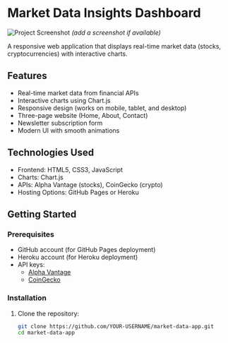 # Market Data Insights Dashboard

![Project Screenshot](./screenshot.png) *(add a screenshot if available)*

A responsive web application that displays real-time market data (stocks, cryptocurrencies) with interactive charts.

## Features

- Real-time market data from financial APIs
- Interactive charts using Chart.js
- Responsive design (works on mobile, tablet, and desktop)
- Three-page website (Home, About, Contact)
- Newsletter subscription form
- Modern UI with smooth animations

## Technologies Used

- Frontend: HTML5, CSS3, JavaScript
- Charts: Chart.js
- APIs: Alpha Vantage (stocks), CoinGecko (crypto)
- Hosting Options: GitHub Pages or Heroku

## Getting Started

### Prerequisites

- GitHub account (for GitHub Pages deployment)
- Heroku account (for Heroku deployment)
- API keys:
  - [Alpha Vantage](https://www.alphavantage.co/support/#api-key)
  - [CoinGecko](https://www.coingecko.com/en/api)

### Installation

1. Clone the repository:
   ```bash
   git clone https://github.com/YOUR-USERNAME/market-data-app.git
   cd market-data-app
